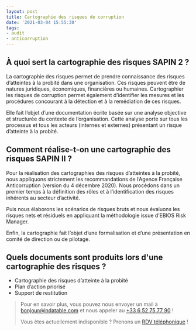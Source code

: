 ```yaml
---
layout: post
title: Cartographie des risques de corruption
date: '2021-03-04 15:55:30'
tags:
- audit
- anticorruption
---
```


## À quoi sert la cartographie des risques SAPIN 2 ?

La cartographie des risques permet de prendre connaissance des risques d’atteintes à la probité dans une organisation. Ces risques peuvent être de natures juridiques, économiques, financières ou humaines. Cartographier les risques de corruption permet également d’identifier les mesures et les procédures concourant à la détection et à la remédiation de ces risques.

Elle fait l’objet d’une documentation écrite basée sur une analyse objective et structurée du contexte de l’organisation. Cette analyse porte sur tous les processus et tous les acteurs (internes et externes) présentant un risque d’atteinte à la probité.

## Comment réalise-t-on une cartographie des risques SAPIN II ?

Pour la réalisation des cartographies des risques d’atteintes à la probité, nous appliquons strictement les recommandations de l’Agence Française Anticorruption (version du 4 décembre 2020). Nous procédons dans un premier temps à la définition des rôles et à l’identification des risques inhérents au secteur d’activité.

Puis nous élaborons les scénarios de risques bruts et nous évaluons les risques nets et résiduels en appliquant la méthodologie issue d’EBIOS Risk Manager.

Enfin, la cartographie fait l’objet d’une formalisation et d’une présentation en comité de direction ou de pilotage.

## Quels documents sont produits lors d'une cartographie des risques ?

- Cartographie des risques d’atteinte à la probité
- Plan d’action priorisé
- Support de restitution

> Pour en savoir plus, vous pouvez nous envoyer un mail à [bonjour@indatable.com](mailto:bonjour@indatable.com) et nous appeler au [+33 6 52 75 77 90](tel:0033652757790) !  
>   
> Vous êtes actuellement indisponible ? Prenons un [RDV téléphonique](https://calendly.com/indatable/rdv) !

